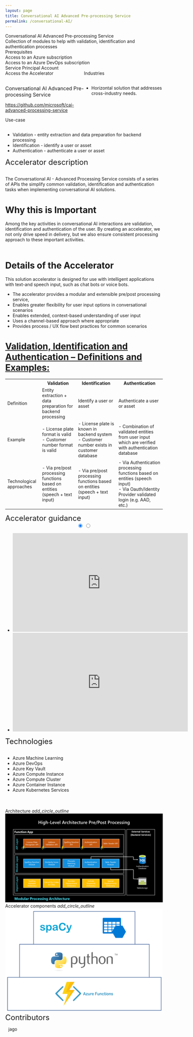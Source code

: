 ```yaml
---
layout: page
title: Conversational AI Advanced Pre-processing Service
permalink: /conversational-AI/
---
```


<div class="conversational-AI">
    <div class="title">Conversational AI Advanced Pre-processing Service</div>
    <div class="title-description">Collection of modules to help with validation, identification and authentication processes</div>
    <div class="category">Prerequisites</div>
    <div class="prerequisites">
        <div class="prerequisites-card">Access to an Azure subscription</div>
        <div class="prerequisites-card">Access to an Azure DevOps subscription</div>
        <div class="prerequisites-card">Service Principal Account</div>
    </div>
    <div style="width:100%; display: flex;">
        <div style="width:50%;">
            <div class="category">Access the Accelerator</div>            
            <div class="toolkit-checkbox" style="width:100%; margin-top: 30px;">
                <label class="label" style="font-size:16px;">Conversational AI Advanced Pre-processing Service</label>
                <p>
                    <a href="https://github.com/microsoft/cai-advanced-processing-service" target="_blank">https://github.com/microsoft/cai-advanced-processing-service</a>
                </p>   
            </div>
        </div>
        <div style="width:50%;">
            <div class="category">Industries</div>
            <ul  style="margin-top: 30px;">
                <li>Horizontal solution that addresses cross-industry needs.</li>
            </ul>  
        </div>
    </div>
    <div class="category">Use-case</div>
    <ul style="margin-top: 30px;">
        <li>Validation - entity extraction and data preparation for backend processing</li>
        <li>Identification - identify a user or asset</li>
        <li>Authentication - authenticate a user or asset</li>
    </ul>
    <div class="category" style="font-size:24px;">Accelerator description</div>
    <p style="margin-top: 30px; text-decoration: none;">
        The Conversational AI - Advanced Processing Service consists of a series of APIs the simplify common validation, identification and authentication tasks when implementing conversational AI solutions. 
        <h1>Why this is Important</h1>
        Among the key activities in conversational AI interactions are validation, identification and authentication of the user.  By creating an accelerator, we not only drive speed in delivery, but we also ensure consistent processing approach to these important activities.
        <br/><br/>
        <h1>Details of the Accelerator</h1>        
        This solution accelerator is designed for use with intelligent applications with text-and speech input, such as chat bots or voice bots.
        <ul>
            <li>The accelerator provides a modular and extensible pre/post processing service, </li>
            <li>Enables greater flexibility for user input options in conversational scenarios </li>
            <li>Enables extended, context-based understanding of user input </li>
            <li>Uses a channel-based approach where appropriate </li>
            <li>Provides process / UX flow best practices for common scenarios </li>
        </ul>
        <h1><u>Validation, Identification and Authentication – Definitions and Examples:</u></h1>
        <table>
            <tr>
                <th></th>
                <th>Validation</th>
                <th>Identification</th>
                <th>Authentication</th>
            </tr>
            <tr>
                <td>Definition</td>
                <td>Entity extraction + data preparation for backend processing</td>
                <td>Identify a user or asset</td>
                <td>Authenticate a user or asset</td>
            </tr>
            <tr>
                <td>Example</td>
                <td>
                    - License plate format is valid 
                    <br/>
                    - Customer number format is valid
                </td>
                <td>
                    - License plate is known in backend system
                    <br/>
                    - Customer number exists in customer database
                </td>
                <td>- Combination of validated entities from user input which are verified with authentication database</td>
            </tr>
            <tr>
                <td>Technological approaches</td>
                <td>- Via pre/post processing functions based on entities (speech + text input)</td>
                <td>- Via pre/post processing functions based on entities (speech + text input)</td>
                <td>
                    - Via Authentication processing functions based on entities (speech input)
                    <br/>
                    - Via Oauth/Identity Provider validated login (e.g. AAD, etc.)
                </td>
            </tr>
        </table>
</p>
    <div class="category" style="font-size:24px;">Accelerator guidance</div>
    <div class="accelerator-guidance-videos">
<div style="height: 100%; text-align: center">
			<div class="csslider infinity" id="slider1">
			<input type="radio" name="slides" checked="checked" id="slides_1"/>
			<input type="radio" name="slides" id="slides_2"/>
				<ul>
                    <li>
                        <iframe width="560" height="315" src="https://www.youtube.com/embed/tdFetGQuBls" title="YouTube video player" frameborder="0" allow="accelerometer; autoplay; clipboard-write; encrypted-media; gyroscope; picture-in-picture" allowfullscreen></iframe>
					</li>
                    <li>
                        <iframe width="560" height="315" src="https://www.youtube.com/embed/itfpdwh6x0E" title="YouTube video player" frameborder="0" allow="accelerometer; autoplay; clipboard-write; encrypted-media; gyroscope; picture-in-picture" allowfullscreen></iframe>
                    </li>
				</ul>
					<div class="arrows">
						<label for="slides_1"></label>
						<label for="slides_2"></label>
						<label class="goto-first" for="slides_1"></label>
						<label class="goto-last" for="slides_10"></label>
					</div>
					<div class="navigation"> 
						<div>
							<label for="slides_1"></label>
							<label for="slides_2"></label>
						</div>
					</div>
			</div>
		</div>
    </div>
    <div class="category" style="font-size:24px;">Technologies</div>
    <ul style="margin-top: 30px;">
        <li>Azure Machine Learning</li>
        <li>Azure DevOps</li>
        <li>Azure Key Vault</li>
        <li>Azure Compute Instance</li>
        <li>Azure Compute Cluster</li>
        <li>Azure Container Instance</li>
        <li>Azure Kubernetes Services</li>
    </ul>
    <div style="margin-top:50px;"> 
        <div class="accelerator-acordeon">
            Architecture
            <i class="material-icons" style="margin-bottom:0px; cursor: pointer;">add_circle_outline</i>
        </div>
        <img src="/images/conversational-AI/High-level-Architecture.png" alt="High-level Architecture">
        <div class="accelerator-acordeon">
            Accelerator components
            <i class="material-icons" style="margin-bottom:0px; cursor: pointer;">add_circle_outline</i>
        </div>
        <img src="/images/conversational-AI/Technical-components-of-the-accelerator.png" alt="Technical components of the accelerator">
    </div>
    <div class="category" style="font-size:24px;">Contributors</div>
    <div class="accelerator-contributors">
        <div class="accelerator-contributor">
            <div class="accelerator-contributor-image"> 
            </div>
            <div style="margin-left:10px;">
                <p class="accelerator-contributor-text">jago</p>
            </div>
        </div>
    </div>
</div>
